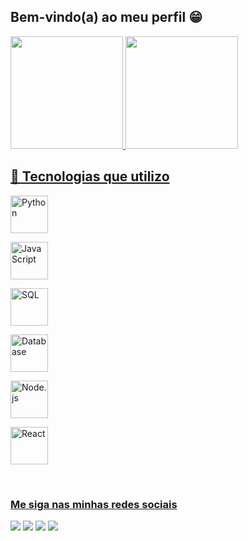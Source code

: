 ## Bem-vindo(a) ao  meu perfil 😁

 <div>
   <a href="https://github.com/DioneMendes">
   <img height="180em" src="https://github-readme-stats.vercel.app/api?username=DioneMendes&show_icons=true&theme=tokyonight&include_all_commits=true&count_private=true"/>
   <img height="180em" src="https://github-readme-stats.vercel.app/api/top-langs/?username=DioneMendes&layout=compact&langs_count=6&theme=tokyonight"/>
</div>
    
## 🚀 Tecnologias que utilizo

<p align="top">
  <!-- Python -->
  <img src="https://upload.wikimedia.org/wikipedia/commons/c/c3/Python-logo-notext.svg" 
       alt="Python" width="60" height="60"/>
       
  <!-- JavaScript -->
  <img src="https://upload.wikimedia.org/wikipedia/commons/6/6a/JavaScript-logo.png" 
       alt="JavaScript" width="60" height="60"/>
       
  <!-- SQL -->
  <img src="https://upload.wikimedia.org/wikipedia/commons/8/87/Sql_data_base_with_logo.png" 
       alt="SQL" width="60" height="60"/>
       
  <!-- Banco de Dados (genérico) -->
  <img src="https://www.svgrepo.com/show/499816/database.svg" 
       alt="Database" width="60" height="60"/>
       
  <!-- Node.js -->
  <img src="https://upload.wikimedia.org/wikipedia/commons/d/d9/Node.js_logo.svg" 
       alt="Node.js" width="60" height="60"/>
       
  <!-- React -->
  <img src="https://upload.wikimedia.org/wikipedia/commons/a/a7/React-icon.svg" 
       alt="React" width="60" height="60"/>
</p>
 
<br>
 
### Me siga nas minhas redes sociais

<div>
  <a href="https://instagram.com/devemdobro" target="_blank"><img src="https://img.shields.io/badge/-Instagram-%23E4405F?style=for-the- badge&logo=instagram&logoColor=white" target="_blank"></a>
 <a href="https://discord.gg/5DVhGKVf4h" target="_blank"><img src="https://img.shields.io/badge/Discord-7289DA?style=for-the-badge&logo= discord&logoColor=white" target="_blank"></a>
  <a href = "mailto:souzamendesdione@gmail.com"><img src="https://img.shields.io/badge/-Gmail-%23333?style=for-the-badge&logo=gmail&logoColor=white" alvo ="_blank"></a>
  <a href="https://www.linkedin.com/in/dione-souza-mendes-5b9831235" target="_blank"><img src="https://img.shields.io/badge/-LinkedIn-%230077B5?style= for-the-badge&logo=linkedin&logoColor=white" target="_blank"></a>
</div>
